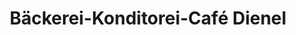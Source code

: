 ---
title: "Bäckerei-Konditorei-Café Dienel"
url: /frauenstein/baeckerei-konditorei-cafe-dienel/
shop: Bäckerei
---